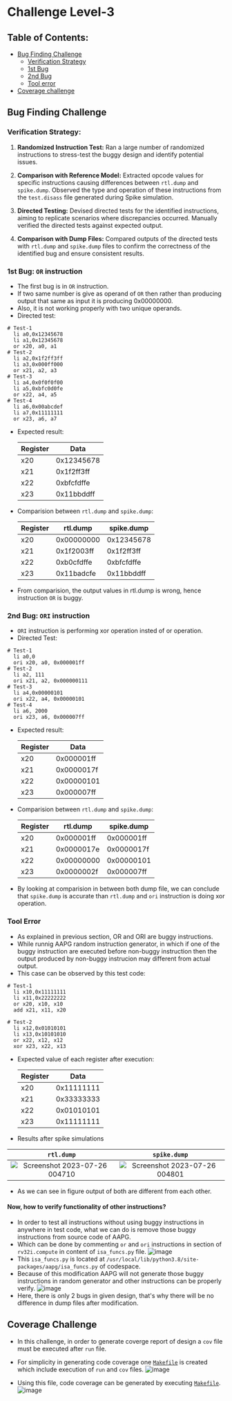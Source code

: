 # Challenge Level-3

## Table of Contents:
- [Bug Finding Challenge](https://github.com/vyomasystems-lab/riscv-ctb-challenge-meeeeet/tree/main/challenge_level3#bug-finding-challenge)
    - [Verification Strategy](https://github.com/vyomasystems-lab/riscv-ctb-challenge-meeeeet/edit/main/challenge_level3/README.md#verification-strategy)
    - [1st Bug](https://github.com/vyomasystems-lab/riscv-ctb-challenge-meeeeet/tree/main/challenge_level3#1st-bug-or-instruction)
    - [2nd Bug](https://github.com/vyomasystems-lab/riscv-ctb-challenge-meeeeet/tree/main/challenge_level3#2nd-bug-ori-instruction)
    - [Tool error](https://github.com/vyomasystems-lab/riscv-ctb-challenge-meeeeet/tree/main/challenge_level3#tool-error)
- [Coverage challenge](https://github.com/vyomasystems-lab/riscv-ctb-challenge-meeeeet/tree/main/challenge_level3#coverage-challenge)
## Bug Finding Challenge

### Verification Strategy:

1) **Randomized Instruction Test:** Ran a large number of randomized instructions to stress-test the buggy design and identify potential issues.

2) **Comparison with Reference Model:** Extracted opcode values for specific instructions causing differences between `rtl.dump` and `spike.dump`. Observed the type and operation of these instructions from the `test.disass` file generated during Spike simulation.

3) **Directed Testing:** Devised directed tests for the identified instructions, aiming to replicate scenarios where discrepancies occurred. Manually verified the directed tests against expected output.

4) **Comparison with Dump Files:** Compared outputs of the directed tests with `rtl.dump` and `spike.dump` files to confirm the correctness of the identified bug and ensure consistent results.

### 1st Bug: `OR` instruction

- The first bug is in `OR` instruction.
- If two same number is give as operand of `OR` then rather than producing output that same as input it is producing 0x00000000.
- Also, it is not working properly with two unique operands.
- Directed test:
```
# Test-1
  li a0,0x12345678
  li a1,0x12345678
  or x20, a0, a1
# Test-2
  li a2,0x1f2ff3ff
  li a3,0x000ff000
  or x21, a2, a3
# Test-3
  li a4,0x0f0f0f00
  li a5,0xbfc0d0fe
  or x22, a4, a5
# Test-4
  li a6,0x00abcdef
  li a7,0x11111111
  or x23, a6, a7
```
- Expected result:
  
  | Register | Data |
  |------|-------|
  | x20 | 0x12345678 |
  | x21 | 0x1f2ff3ff |
  | x22 | 0xbfcfdffe |
  | x23 | 0x11bbddff |

- Comparision between `rtl.dump` and `spike.dump`:

  | Register | rtl.dump | spike.dump |
  |------|-------|--------|
  | x20 | 0x00000000 | 0x12345678 |
  | x21 | 0x1f2003ff | 0x1f2ff3ff |
  | x22 | 0xb0cfdffe | 0xbfcfdffe |
  | x23 | 0x11badcfe | 0x11bbddff |
- From comparision, the output values in rtl.dump is wrong, hence instruction `OR` is buggy.

### 2nd Bug: `ORI` instruction

- `ORI` instruction is performing xor operation insted of or operation.
- Directed Test:
```
# Test-1
  li a0,0
  ori x20, a0, 0x000001ff
# Test-2
  li a2, 111
  ori x21, a2, 0x000000111
# Test-3
  li a4,0x00000101
  ori x22, a4, 0x00000101
# Test-4
  li a6, 2000
  ori x23, a6, 0x000007ff
  ```
- Expected result:
  
  | Register | Data |
  |------|-------|
  | x20 | 0x000001ff |
  | x21 | 0x0000017f |
  | x22 | 0x00000101 |
  | x23 | 0x000007ff |

- Comparision between `rtl.dump` and `spike.dump`:

  | Register | rtl.dump | spike.dump |
  |------|-------|--------|
  | x20 | 0x000001ff | 0x000001ff |
  | x21 | 0x0000017e | 0x0000017f |
  | x22 | 0x00000000 | 0x00000101 |
  | x23 | 0x0000002f | 0x000007ff |

- By looking at comparision in between both dump file, we can conclude that `spike.dump` is accurate than `rtl.dump` and `ori` instruction is doing xor operation.

### Tool Error
- As explained in previous section, OR and ORI are buggy instructions.
- While runnig AAPG random instruction generator, in which if one of the buggy instruction are executed before non-buggy instruction then the output produced by non-buggy instrucion may different from actual output.
- This case can be observed by this test code:
```
# Test-1
  li x10,0x11111111
  li x11,0x22222222
  or x20, x10, x10
  add x21, x11, x20

# Test-2
  li x12,0x01010101
  li x13,0x10101010
  or x22, x12, x12
  xor x23, x22, x13
```
- Expected value of each register after execution:
  
  | Register | Data |
  |------|-------|
  | x20 | 0x11111111 |
  | x21 | 0x33333333 |
  | x22 | 0x01010101 |
  | x23 | 0x11111111 |

- Results after spike simulations

`rtl.dump`      |  `spike.dump`
:-------------------------:|:-------------------------:
![Screenshot 2023-07-26 004710](https://github.com/vyomasystems-lab/riscv-ctb-challenge-meeeeet/assets/76646671/a71e33fc-5a76-41cb-90a8-128a286792e2) | ![Screenshot 2023-07-26 004801](https://github.com/vyomasystems-lab/riscv-ctb-challenge-meeeeet/assets/76646671/ce18e9c8-6394-4bfb-8533-bca788701a6c)

- As we can see in figure output of both are different from each other.
#### Now, how to verify functionality of other instructions?
- In order to test all instructions without using buggy instructions in anywhere in test code, what we can do is remove those buggy instructions from source code of AAPG.
- Which can be done by commenting `or` and `ori` instructions in section of `rv32i.compute` in content of `isa_funcs.py` file.
  ![image](https://github.com/vyomasystems-lab/riscv-ctb-challenge-meeeeet/assets/76646671/16dc1ffe-b389-4371-9a52-4b97f6c11987)
- This `isa_funcs.py` is located at `/usr/local/lib/python3.8/site-packages/aapg/isa_funcs.py` of codespace.
- Because of this modification AAPG will not generate those buggy instructions in random generator and other instructions can be properly verify.
  ![image](https://github.com/vyomasystems-lab/riscv-ctb-challenge-meeeeet/assets/76646671/616e6563-5470-4775-8680-21ff56b2c00a)
- Here, there is only 2 bugs in given design, that's why there will be no difference in dump files after modification.




## Coverage Challenge
- In this challenge, in order to generate coverge report of design a `cov` file must be executed after `run` file.
- For simplicity in generating code coverage one [`Makefile`](https://github.com/vyomasystems-lab/riscv-ctb-challenge-meeeeet/blob/main/challenge_level3/riscv_dv_coverage/Makefile) is created which include execution of `run` and `cov` files.
![image](https://github.com/vyomasystems-lab/riscv-ctb-challenge-meeeeet/assets/76646671/747ae113-cf65-4a12-932c-a837f88957a1)


- Using this file, code coverage can be generated by executing [`Makefile`](https://github.com/vyomasystems-lab/riscv-ctb-challenge-meeeeet/blob/main/challenge_level3/riscv_dv_coverage/Makefile).
  ![image](https://github.com/vyomasystems-lab/riscv-ctb-challenge-meeeeet/assets/76646671/ba1b7176-43da-4603-ab2b-c83992226b87)


